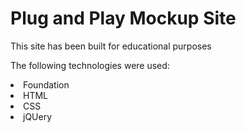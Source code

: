 <h1>Plug and Play Mockup Site</h1>
<p>This site has been built for educational purposes</p>
<p>The following technologies were used:</p>
<li>Foundation</li>
<li>HTML</li>
<li>CSS</li>
<li>jQUery</li>
